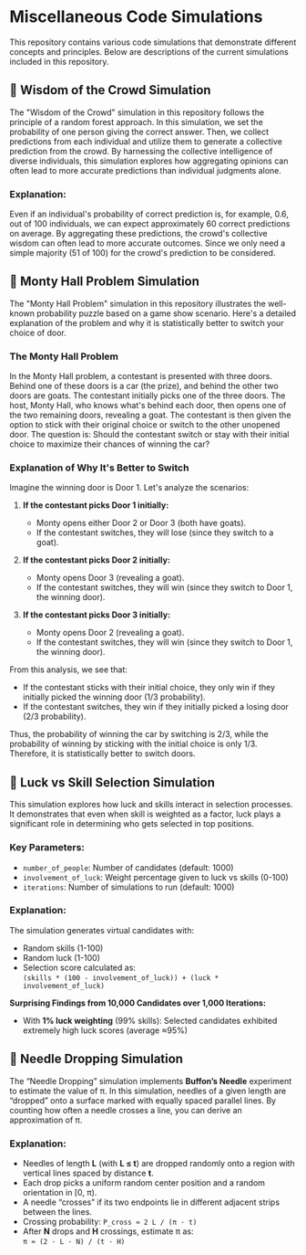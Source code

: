 # Miscellaneous Code Simulations

This repository contains various code simulations that demonstrate different concepts and principles. Below are descriptions of the current simulations included in this repository.

## 🌟 Wisdom of the Crowd Simulation

The "Wisdom of the Crowd" simulation in this repository follows the principle of a random forest approach. In this simulation, we set the probability of one person giving the correct answer. Then, we collect predictions from each individual and utilize them to generate a collective prediction from the crowd. By harnessing the collective intelligence of diverse individuals, this simulation explores how aggregating opinions can often lead to more accurate predictions than individual judgments alone.

### Explanation:

Even if an individual's probability of correct prediction is, for example, 0.6, out of 100 individuals, we can expect approximately 60 correct predictions on average. By aggregating these predictions, the crowd's collective wisdom can often lead to more accurate outcomes. Since we only need a simple majority (51 of 100) for the crowd's prediction to be considered.

## 🌟 Monty Hall Problem Simulation

The "Monty Hall Problem" simulation in this repository illustrates the well-known probability puzzle based on a game show scenario. Here's a detailed explanation of the problem and why it is statistically better to switch your choice of door.

### The Monty Hall Problem

In the Monty Hall problem, a contestant is presented with three doors. Behind one of these doors is a car (the prize), and behind the other two doors are goats. The contestant initially picks one of the three doors. The host, Monty Hall, who knows what's behind each door, then opens one of the two remaining doors, revealing a goat. The contestant is then given the option to stick with their original choice or switch to the other unopened door. The question is: Should the contestant switch or stay with their initial choice to maximize their chances of winning the car?

### Explanation of Why It's Better to Switch

Imagine the winning door is Door 1. Let's analyze the scenarios:

1. **If the contestant picks Door 1 initially:**
    - Monty opens either Door 2 or Door 3 (both have goats).
    - If the contestant switches, they will lose (since they switch to a goat).

2. **If the contestant picks Door 2 initially:**
    - Monty opens Door 3 (revealing a goat).
    - If the contestant switches, they will win (since they switch to Door 1, the winning door).

3. **If the contestant picks Door 3 initially:**
    - Monty opens Door 2 (revealing a goat).
    - If the contestant switches, they will win (since they switch to Door 1, the winning door).

From this analysis, we see that:
- If the contestant sticks with their initial choice, they only win if they initially picked the winning door (1/3 probability).
- If the contestant switches, they win if they initially picked a losing door (2/3 probability).

Thus, the probability of winning the car by switching is 2/3, while the probability of winning by sticking with the initial choice is only 1/3. Therefore, it is statistically better to switch doors.

## 🌟 Luck vs Skill Selection Simulation

This simulation explores how luck and skills interact in selection processes. It demonstrates that even when skill is weighted as a factor, luck plays a significant role in determining who gets selected in top positions.

### Key Parameters:
- `number_of_people`: Number of candidates (default: 1000)
- `involvement_of_luck`: Weight percentage given to luck vs skills (0-100)
- `iterations`: Number of simulations to run (default: 1000)

### Explanation:
The simulation generates virtual candidates with:
- Random skills (1-100)
- Random luck (1-100)
- Selection score calculated as:  
  `(skills * (100 - involvement_of_luck)) + (luck * involvement_of_luck)`

**Surprising Findings from 10,000 Candidates over 1,000 Iterations:**
- With **1% luck weighting** (99% skills):
Selected candidates exhibited extremely high luck scores (average ≈95%)

## 🌟 Needle Dropping Simulation

The “Needle Dropping” simulation implements **Buffon’s Needle** experiment to estimate the value of π. In this simulation, needles of a given length are “dropped” onto a surface marked with equally spaced parallel lines. By counting how often a needle crosses a line, you can derive an approximation of π.

### Explanation:

- Needles of length **L** (with **L ≤ t**) are dropped randomly onto a region with vertical lines spaced by distance **t**.
- Each drop picks a uniform random center position and a random orientation in [0, π).
- A needle “crosses” if its two endpoints lie in different adjacent strips between the lines.
- Crossing probability: `P_cross ≈ 2 L / (π · t)`
- After **N** drops and **H** crossings, estimate π as:  
  `π ≈ (2 · L · N) / (t · H)`
